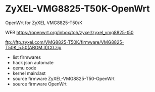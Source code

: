 # ZyXEL-VMG8825-T50K-OpenWrt
OpenWrt for ZyXEL VMG8825-T50/K

WEB https://openwrt.org/inbox/toh/zyxel/zyxel_vmg8825-t50

ftp://ftp.zyxel.com/VMG8825-T50K/firmware/VMG8825-T50K_5.50(ABOM.3)C0.zip

- list firmwares
- hack json automate
- qemu code
- kernel main:last
- source firmware ZyXEL-VMG8825-T50-OpenWrt
- source firmware OpenWrt
